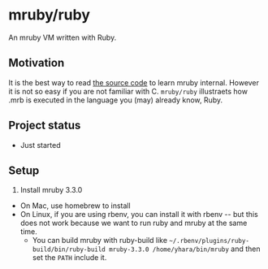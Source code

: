 # mruby/ruby

An mruby VM written with Ruby.

## Motivation

It is the best way to read [the source code](https://github.com/mruby/mruby) to learn mruby internal. However it is not so easy if you are not familiar with C. `mruby/ruby` illustraets how .mrb is executed in the language you (may) already know, Ruby.

## Project status

- Just started

## Setup

1. Install mruby 3.3.0
  - On Mac, use homebrew to install
  - On Linux, if you are using rbenv, you can install it with rbenv -- but this does not work because we want to run ruby and mruby at the same time.
    - You can build mruby with ruby-build like `~/.rbenv/plugins/ruby-build/bin/ruby-build mruby-3.3.0 /home/yhara/bin/mruby`
      and then set the `PATH` include it.
